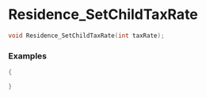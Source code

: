 # Residence_SetChildTaxRate

```cpp - C++
void Residence_SetChildTaxRate(int taxRate);
```

### Examples
```cpp - C++
{

}
```
